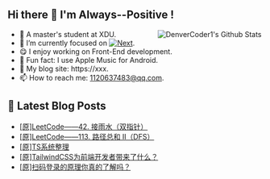 ## Hi there 👋 I'm Always--Positive !
<div>
  <img alt="DenverCoder1's Github Stats" src="https://denvercoder1-github-readme-stats.vercel.app/api?username=qq1120637483&show_icons=true&count_private=true&theme=react&hide_border=true&hide_title=true&bg_color=1F222E&title_color=F85D7F&icon_color=F8D866" align= "right" />

- 🎒 A master's student at XDU. 
- 🔬 I’m currently focused on [![Next](https://img.shields.io/badge/-Next-brightgreen)](https://). 
- 😋 I enjoy working on Front-End development.
- 🎵 Fun fact: I use Apple Music for Android.
- 📝 My blog site: https://xxx.
- 📫 How to reach me:  1120637483@qq.com.
</div>  


## 📕 Latest Blog Posts

<!-- BLOG-POST-LIST:START -->
- [[原]LeetCode——42. 接雨水（双指针）](https://blog.csdn.net/sinat_41696687/article/details/125197756)
- [[原]LeetCode——113. 路径总和 II（DFS）](https://blog.csdn.net/sinat_41696687/article/details/125051594)
- [[原]TS系统整理](https://blog.csdn.net/sinat_41696687/article/details/125014221)
- [[原]TailwindCSS为前端开发者带来了什么？](https://blog.csdn.net/sinat_41696687/article/details/124374278)
- [[原]扫码登录的原理你真的了解吗？](https://blog.csdn.net/sinat_41696687/article/details/124358680)
<!-- BLOG-POST-LIST:END -->










